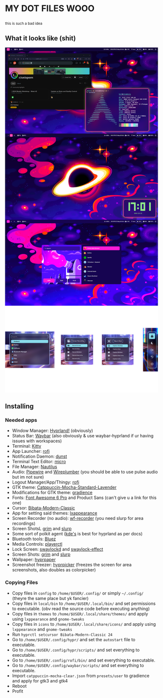 # MY DOT FILES WOOO
<sub>this is such a bad idea</sub>

## What it looks like (shit)

![Screenshot](/assets/images/screenshot.png)
![Utilities](/assets/images/utilities.png)

## Installing

### Needed apps

- Window Manager: [Hyprland!](https://github.com/hyprwm/Hyprland) (obviously)
- Status Bar: [Waybar](https://github.com/Alexays/Waybar) (also obviously & use waybar-hyprland if ur having issues with workspaces)
- Terminal: [Kitty](https://github.com/kovidgoyal/kitty)
- App Launcher: [rofi](https://github.com/davatorium/rofi)
- Notification Daemon: [dunst](https://github.com/dunst-project/dunst)
- Terminal Text Editor: [micro](https://github.com/zyedidia/micro)
- File Manager: [Nautilus](https://github.com/GNOME/nautilus) 
- Audio: [Pipewire](https://gitlab.freedesktop.org/pipewire/pipewire/) and [Wireplumber](https://gitlab.freedesktop.org/pipewire/wireplumber/) (you should be able to use pulse audio but im not sure)
- Logout Manager/App/Thingy: [rofi](https://github.com/davatorium/rofi)
- GTK theme: [Catppuccin-Mocha-Standard-Lavender](https://github.com/catppuccin/gtk) 
- Modifications for GTK theme: [gradience](https://github.com/GradienceTeam/Gradience) 
- Fonts: [Font Awesome 6 Pro](https://fontawesome.com/) and Product Sans (can't give u a link for this one)
- Cursor: [Bibata-Modern-Classic](https://github.com/ful1e5/Bibata_Cursor)
- App for setting said themes: [lxappearance](https://github.com/lxde/lxappearance)
- Screen Recorder (no audio): [wf-recorder](https://github.com/ammen99/wf-recorder) (you need slurp for area recordings) 
- Screen ShotsL [grim](https://sr.ht/~emersion/grim/) and [slurp](https://github.com/emersion/slurp)
- Some sort of polkit agent ([kde's](https://github.com/KDE/polkit-kde-agent-1) is best for hyprland as per docs)
- Bluetooth tools: [Bluez](https://wiki.archlinux.org/title/bluetooth)
- Media Controls: [playerctl](https://github.com/altdesktop/playerctl)
- Lock Screen: [swaylockd](https://github.com/jirutka/swaylockd) and [swaylock-effect](https://github.com/mortie/swaylock-effects)
- Screen Shots: [grim](https://sr.ht/~emersion/grim/) and [slurp](https://github.com/emersion/slurp)
- Wallpaper: [hyprpaper](https://github.com/hyprwm/hyprpaper)
- Screenshot freezer: [hyprpicker](https://github.com/hyprwm/hyprpicker) (freezes the screen for area screenshots, also doubles as colorpicker)

### Copying Files

- Copy files in `config` to `/home/$USER/.config/` or simply `~/.config/` (theyre the same place but yk fancier)
- Copy files in `local/bin` to `/home/$USER/.local/bin/` and set permissions to executable. (obv read the source code before executing anything)
- Copy files in `themes` to `/home/$USER/.local/share/themes/` and apply using `lxppearance` and `gnome-tweaks`
- Copy files in `icons` to `/home/$USER/.local/share/icons/` and apply using `lxppearance` and `gnome-tweaks`
- Run `hyprctl setcursor Bibata-Modern-Classic 24`
- Go to `/home/$USER/.config/hypr/` and set the `autostart` file to executable.
- Go to `/home/$USER/.config/hypr/scripts/` and set everything to executable.  
- Go to `/home/$USER/.config/rofi/bin/` and set everything to executable.  
- Go to `/home/$USER/.config/waybar/scripts/` and set everything to executable.  
- Import `catppuccin-mocha-clear.json` from `presets/user` to gradience and apply for gtk3 and gtk4
- Reboot
- Profit
